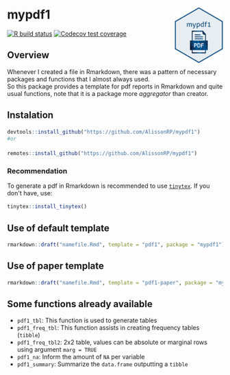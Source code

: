 # mypdf1 <img src='man/figures/fig/mypdf1.png' align="right" height="130" /></a>

[![R build
status](https://github.com/tidyverse/ggplot2/workflows/R-CMD-check/badge.svg)](https://github.com/AlissonRP/mypdf1/actions)
[![Codecov 
test coverage](https://codecov.io/gh/AlissonRP/mypdf1/branch/main/graph/badge.svg)](https://app.codecov.io/gh/AlissonRP/mypdf1?branch=main)






## Overview
Whenever I created a file in Rmarkdown, there was a pattern of necessary packages and functions that I almost always used.  
So this package provides a template for pdf reports in Rmarkdown and quite usual functions, note that it is a package more *aggregator* than creator.   

## Instalation
```r
devtools::install_github("https://github.com/AlissonRP/mypdf1")
#or

remotes::install_github("https://github.com/AlissonRP/mypdf1")
```
### Recommendation
To generate a pdf in Rmarkdown is recommended to use [`tinytex`](https://cran.r-project.org/web/packages/tinytex/index.html). If you don't have, use:

```r
tinytex::install_tinytex()
```

## Use of default template
```r
rmarkdown::draft("namefile.Rmd", template = "pdf1", package = "mypdf1")
```
## Use of paper template

```r
rmarkdown::draft("namefile.Rmd", template = "pdf1-paper", package = "mypdf1", create_dir = FALSE)
```

## Some functions already available
* `pdf1_tbl`: This function is used to generate tables
* `pdf1_freq_tbl`: This function assists in creating frequency tables (`tibble`) 
* `pdf1_freq_tbl2`: 2x2 table, values can be absolute or marginal rows using argument `marg = TRUE`
* `pdf1_na`: Inform the amount of `NA` per variable
* `pdf1_summary`: Summarize the `data.frame` outputting a `tibble`

